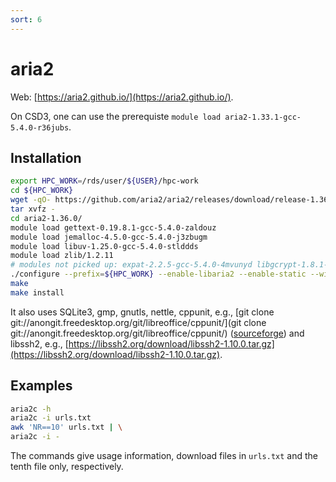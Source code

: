 ```yaml
---
sort: 6
---
```


# aria2

Web: [https://aria2.github.io/](https://aria2.github.io/).

On CSD3, one can use the prerequiste `module load aria2-1.33.1-gcc-5.4.0-r36jubs`.

## Installation

```bash
export HPC_WORK=/rds/user/${USER}/hpc-work
cd ${HPC_WORK}
wget -qO- https://github.com/aria2/aria2/releases/download/release-1.36.0/aria2-1.36.0.tar.gz | \
tar xvfz -
cd aria2-1.36.0/
module load gettext-0.19.8.1-gcc-5.4.0-zaldouz
module load jemalloc-4.5.0-gcc-5.4.0-j3zbugm
module load libuv-1.25.0-gcc-5.4.0-stlddds
module load zlib/1.2.11
# modules not picked up: expat-2.2.5-gcc-5.4.0-4mvunyd libgcrypt-1.8.1-gcc-5.4.0-gbvid6j openssl-system-gcc-5.4.0-equqac7
./configure --prefix=${HPC_WORK} --enable-libaria2 --enable-static --with-jemalloc --with-libuv LIBS=-lintl
make
make install
```

It also uses SQLite3, gmp, gnutls, nettle, cppunit, e.g., [git clone git://anongit.freedesktop.org/git/libreoffice/cppunit/](git clone git://anongit.freedesktop.org/git/libreoffice/cppunit/) ([sourceforge](https://sourceforge.net/projects/cppunit/files/cppunit/1.12.1/cppunit-1.12.1.tar.gz/)) and libssh2, e.g., [https://libssh2.org/download/libssh2-1.10.0.tar.gz](https://libssh2.org/download/libssh2-1.10.0.tar.gz).

## Examples

```bash
aria2c -h
aria2c -i urls.txt
awk 'NR==10' urls.txt | \
aria2c -i -
```

The commands give usage information, download files in `urls.txt` and the tenth file only, respectively.
